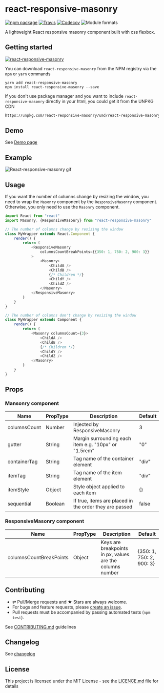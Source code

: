 # react-responsive-masonry

[![npm package][npm-badge]][npm] [![Travis][build-badge]][build]
[![Codecov][codecov-badge]][codecov] ![Module formats][module-formats]

A lightweight React responsive masonry component built with css flexbox.


## Getting started

[![react-responsive-masonry](https://nodei.co/npm/react-responsive-masonry.png?downloads=true&downloadRank=true&stars=true)](https://nodei.co/npm/react-responsive-masonry/)

You can download `react-responsive-masonry` from the NPM registry via the `npm` or
`yarn` commands

```shell
yarn add react-responsive-masonry
npm install react-responsive-masonry --save
```

If you don't use package manager and you want to include `react-responsive-masonry`
directly in your html, you could get it from the UNPKG CDN

```html
https://unpkg.com/react-responsive-masonry/umd/react-responsive-masonry.js
```

## Demo

See [Demo page][github-page]

## Example

![React-responsive-masonry gif](/demo/src/example.gif)

## Usage

If you want the number of columns change by resizing the window, you need to wrap the `Masonry` component by the `ResponsiveMasonry` component.
Otherwise, you only need to use the `Masonry` component.

```js
import React from "react"
import Masonry, {ResponsiveMasonry} from "react-responsive-masonry"

// The number of columns change by resizing the window
class MyWrapper extends React.Component {
    render() {
        return (
            <ResponsiveMasonry
                columnsCountBreakPoints={{350: 1, 750: 2, 900: 3}}
            >
                <Masonry>
                    <ChildA />
                    <ChildB />
                    {/* Children */}
                    <ChildY />
                    <ChildZ />
                </Masonry>
            </ResponsiveMasonry>
        )
    }
}

// The number of columns don't change by resizing the window
class MyWrapper extends Component {
    render() {
        return (
            <Masonry columnsCount={3}>
                <ChildA />
                <ChildB />
                {/* Children */}
                <ChildY />
                <ChildZ />
            </Masonry>
        )
    }
}
```

## Props

### Mansonry component

| Name         | PropType | Description                                            | Default |
| ------------ | -------- | ------------------------------------------------------ | ------- |
| columnsCount | Number   | Injected by ResponsiveMasonry                          | 3       |
| gutter       | String   | Margin surrounding each item e.g. "10px" or "1.5rem"   | "0"     |
| containerTag | String   | Tag name of the container element                      | "div"   |
| itemTag      | String   | Tag name of the item element                           | "div"   |
| itemStyle    | Object   | Style object applied to each item                      | {}      |
| sequential   | Boolean  | If true, items are placed in the order they are passed | false   |

### ResponsiveMasonry component

| Name                    | PropType | Description                                               | Default                  |
| ----------------------- | -------- | --------------------------------------------------------- | ------------------------ |
| columnsCountBreakPoints | Object   | Keys are breakpoints in px, values are the columns number | {350: 1, 750: 2, 900: 3} |

## Contributing

* ⇄ Pull/Merge requests and ★ Stars are always welcome.
* For bugs and feature requests, please [create an issue][github-issue].
* Pull requests must be accompanied by passing automated tests (`npm test`).

See [CONTRIBUTING.md](./CONTRIBUTING.md) guidelines

## Changelog

See [changelog](./CHANGELOG.md)

## License

This project is licensed under the MIT License - see the
[LICENCE.md](./LICENCE.md) file for details

[npm-badge]: https://img.shields.io/npm/v/react-responsive-masonry.svg?style=flat-square
[npm]: https://www.npmjs.org/package/react-responsive-masonry
[build-badge]: https://img.shields.io/travis/cedricdelpoux/react-responsive-masonry/master.svg?style=flat-square
[build]: https://travis-ci.org/cedricdelpoux/react-responsive-masonry
[codecov-badge]: https://img.shields.io/codecov/c/github/cedricdelpoux/react-responsive-masonry.svg?style=flat-square
[codecov]: https://codecov.io/gh/cedricdelpoux/react-responsive-masonry
[module-formats]: https://img.shields.io/badge/module%20formats-umd%2C%20cjs%2C%20esm-green.svg?style=flat-square
[github-page]: https://cedricdelpoux.github.io/react-responsive-masonry
[github-issue]: https://github.com/cedricdelpoux/react-responsive-masonry/issues/new
